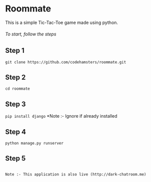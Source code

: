 # Roommate
This is a simple Tic-Tac-Toe game made using python. 
###### To start, follow the steps
## Step 1
```git clone https://github.com/codehamsters/roommate.git```
## Step 2
```cd roommate```
## Step 3
```pip install django```
*Note :- Ignore if already installed
## Step 4
```python manage.py runserver```
## Step 5
```Open localhost link generated in your browser

Note :- This application is also live (http://dark-chatroom.me)
